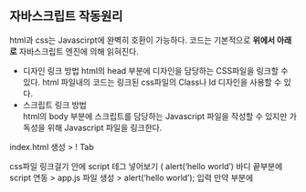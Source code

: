 ## 자바스크립트 작동원리  
html과 css는 Javascirpt에 완벽히 호환이 가능하다. 코드는 기본적으로 **위에서 아래로** 자바스크립트 엔진에 의해 읽혀진다.
* 디자인 링크 방법
html의 head 부분에 디자인을 담당하는 CSS파일을 링크할 수 있다. html 파일내의 코드는 링크된 css파일의 Class나 Id 디자인을 사용할 수 있다.  
* 스크립트 링크 방법  
html의 body 부분에 스크립트를 담당하는 Javascript 파일을 작성할 수 있지만 가독성을 위해 Javascript 파일을 링크한다. 


index.html 생성 > ! Tab
<head>css파일 링크걸기
<body>안에 script 테그 넣어보기 (<body> alert(‘hello world’)
바디 끝부분에 script 연동 > app.js 파일 생성 > alert(‘hello world’); 입력
만약 <head>부분에 <script>를 넣는다면 <body>부분의 html영역보다 먼저 로드되기 때문에 <body>부분의 html코드에 <script>반영이 안됨. 그러므로 <script>는 바디 끝부분에 작성 및 연동.
